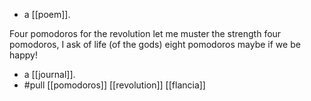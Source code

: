 - a [[poem]].

Four pomodoros for the revolution
let me muster the strength
four pomodoros, I ask of life
(of the gods)
eight pomodoros maybe
if we be happy!

- a [[journal]].
- #pull [[pomodoros]] [[revolution]] [[flancia]]
